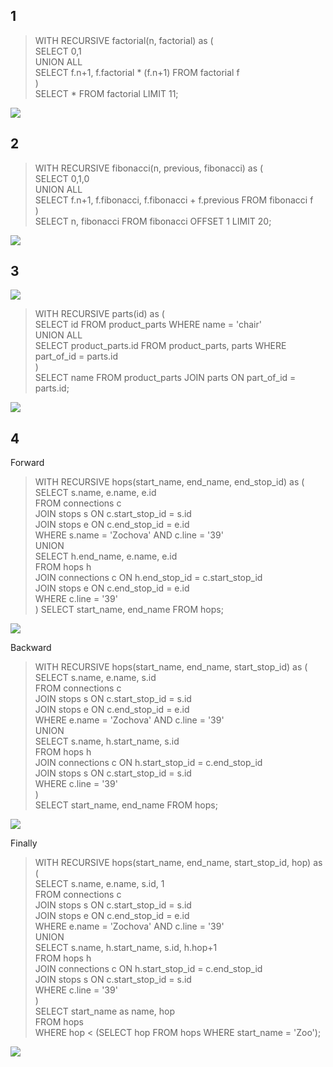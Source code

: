 ## 1

> WITH RECURSIVE factorial(n, factorial) as (  
	SELECT 0,1  
	UNION ALL  
	SELECT f.n+1, f.factorial * (f.n+1) FROM factorial f  
)  
SELECT * FROM factorial LIMIT 11;

![](https://github.com/fiit-pdt-2019/lab-notes-ludko/blob/master/images/lab6-factorial.png)

## 2

> WITH RECURSIVE fibonacci(n, previous, fibonacci) as (  
	SELECT 0,1,0  
	UNION ALL  
	SELECT f.n+1, f.fibonacci, f.fibonacci + f.previous FROM fibonacci f  
)  
SELECT n, fibonacci FROM fibonacci OFFSET 1 LIMIT 20;

![](https://github.com/fiit-pdt-2019/lab-notes-ludko/blob/master/images/lab6-fibonacci.png)

## 3

![](https://github.com/fiit-pdt-2019/lab-notes-ludko/blob/master/images/lab6-parts.png)

> WITH RECURSIVE parts(id) as (  
	SELECT id FROM product_parts WHERE name = 'chair'  
	UNION ALL  
	SELECT product_parts.id FROM product_parts, parts WHERE part_of_id = parts.id  
)  
SELECT name FROM product_parts JOIN parts ON part_of_id = parts.id;

![](https://github.com/fiit-pdt-2019/lab-notes-ludko/blob/master/images/lab6-recursion.png)

## 4

Forward

> WITH RECURSIVE hops(start_name, end_name, end_stop_id) as (  
	SELECT s.name, e.name, e.id  
	FROM connections c  
	JOIN stops s ON c.start_stop_id = s.id  
	JOIN stops e ON c.end_stop_id = e.id  
	WHERE s.name = 'Zochova' AND c.line = '39'  
	UNION  
	SELECT h.end_name, e.name, e.id  
	FROM hops h  
	JOIN connections c ON h.end_stop_id = c.start_stop_id  
	JOIN stops e ON c.end_stop_id = e.id  
	WHERE c.line = '39'  
)
SELECT start_name, end_name FROM hops;

![](https://github.com/fiit-pdt-2019/lab-notes-ludko/blob/master/images/lab6-zochova-forward.png)

Backward

> WITH RECURSIVE hops(start_name, end_name, start_stop_id) as (  
	SELECT s.name, e.name, s.id  
	FROM connections c  
	JOIN stops s ON c.start_stop_id = s.id  
	JOIN stops e ON c.end_stop_id = e.id  
	WHERE e.name = 'Zochova' AND c.line = '39'  
	UNION  
	SELECT s.name, h.start_name, s.id  
	FROM hops h  
	JOIN connections c ON h.start_stop_id = c.end_stop_id  
	JOIN stops s ON c.start_stop_id = s.id  
	WHERE c.line = '39'  
)  
SELECT start_name, end_name FROM hops;

![](https://github.com/fiit-pdt-2019/lab-notes-ludko/blob/master/images/lab6-zochova-backward.png)

Finally

> WITH RECURSIVE hops(start_name, end_name, start_stop_id, hop) as (  
	SELECT s.name, e.name, s.id, 1  
	FROM connections c  
	JOIN stops s ON c.start_stop_id = s.id  
	JOIN stops e ON c.end_stop_id = e.id  
	WHERE e.name = 'Zochova' AND c.line = '39'  
	UNION  
	SELECT s.name, h.start_name, s.id, h.hop+1  
	FROM hops h  
	JOIN connections c ON h.start_stop_id = c.end_stop_id  
	JOIN stops s ON c.start_stop_id = s.id  
	WHERE c.line = '39'  
)  
SELECT start_name as name, hop  
FROM hops  
WHERE hop < (SELECT hop FROM hops WHERE start_name = 'Zoo');

![](https://github.com/fiit-pdt-2019/lab-notes-ludko/blob/master/images/lab6-zochova-zoo.png)

